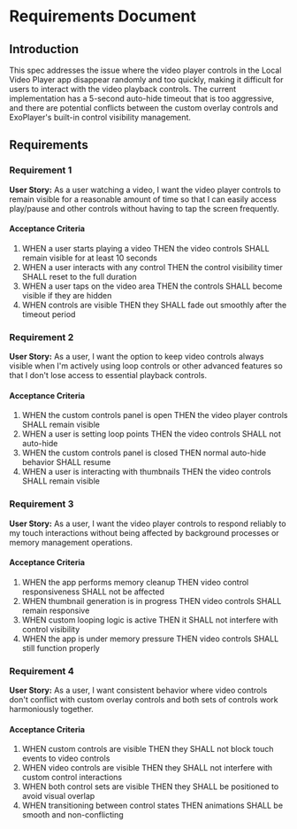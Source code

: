 # Requirements Document

## Introduction

This spec addresses the issue where the video player controls in the Local Video Player app disappear randomly and too quickly, making it difficult for users to interact with the video playback controls. The current implementation has a 5-second auto-hide timeout that is too aggressive, and there are potential conflicts between the custom overlay controls and ExoPlayer's built-in control visibility management.

## Requirements

### Requirement 1

**User Story:** As a user watching a video, I want the video player controls to remain visible for a reasonable amount of time so that I can easily access play/pause and other controls without having to tap the screen frequently.

#### Acceptance Criteria

1. WHEN a user starts playing a video THEN the video controls SHALL remain visible for at least 10 seconds
2. WHEN a user interacts with any control THEN the control visibility timer SHALL reset to the full duration
3. WHEN a user taps on the video area THEN the controls SHALL become visible if they are hidden
4. WHEN controls are visible THEN they SHALL fade out smoothly after the timeout period

### Requirement 2

**User Story:** As a user, I want the option to keep video controls always visible when I'm actively using loop controls or other advanced features so that I don't lose access to essential playback controls.

#### Acceptance Criteria

1. WHEN the custom controls panel is open THEN the video player controls SHALL remain visible
2. WHEN a user is setting loop points THEN the video controls SHALL not auto-hide
3. WHEN the custom controls panel is closed THEN normal auto-hide behavior SHALL resume
4. WHEN a user is interacting with thumbnails THEN the video controls SHALL remain visible

### Requirement 3

**User Story:** As a user, I want the video player controls to respond reliably to my touch interactions without being affected by background processes or memory management operations.

#### Acceptance Criteria

1. WHEN the app performs memory cleanup THEN video control responsiveness SHALL not be affected
2. WHEN thumbnail generation is in progress THEN video controls SHALL remain responsive
3. WHEN custom looping logic is active THEN it SHALL not interfere with control visibility
4. WHEN the app is under memory pressure THEN video controls SHALL still function properly

### Requirement 4

**User Story:** As a user, I want consistent behavior where video controls don't conflict with custom overlay controls and both sets of controls work harmoniously together.

#### Acceptance Criteria

1. WHEN custom controls are visible THEN they SHALL not block touch events to video controls
2. WHEN video controls are visible THEN they SHALL not interfere with custom control interactions
3. WHEN both control sets are visible THEN they SHALL be positioned to avoid visual overlap
4. WHEN transitioning between control states THEN animations SHALL be smooth and non-conflicting